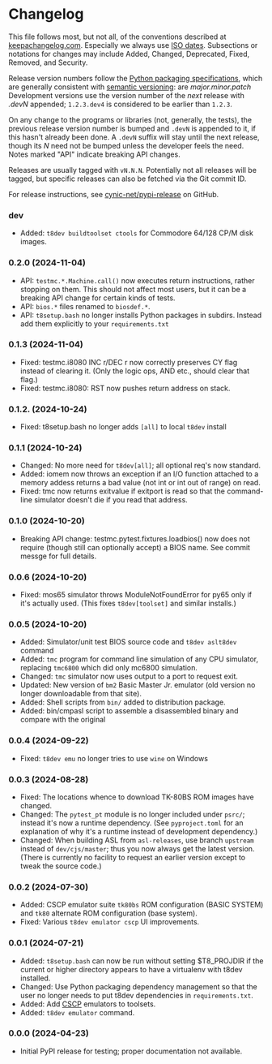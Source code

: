 Changelog
=========

This file follows most, but not all, of the conventions described at
[keepachangelog.com]. Especially we always use [ISO dates]. Subsections or
notations for changes may include Added, Changed, Deprecated, Fixed,
Removed, and Security.

Release version numbers follow the [Python packaging
specifications][pyver], which are generally consistent with [semantic
versioning][semver]: are _major.minor.patch_ Development versions use the
version number of the _next_ release with _.devN_ appended; `1.2.3.dev4` is
considered to be earlier than `1.2.3`.

On any change to the programs or libraries (not, generally, the tests), the
previous release version number is bumped and `.devN` is appended to it, if
this hasn't already been done. A `.devN` suffix will stay until the next
release, though its _N_ need not be bumped unless the developer feels the
need. Notes marked "API" indicate breaking API changes.

Releases are usually tagged with `vN.N.N`. Potentially not all releases
will be tagged, but specific releases can also be fetched via the Git
commit ID.

For release instructions, see [cynic-net/pypi-release] on GitHub.


### dev
- Added: `t8dev buildtoolset ctools` for Commodore 64/128 CP/M disk images.

### 0.2.0 (2024-11-04)
- API: `testmc.*.Machine.call()` now executes return instructions, rather
  stopping on them. This should not affect most users, but it can be a
  breaking API change for certain kinds of tests.
- API: `bios.*` files renamed to `biosdef.*`.
- API: `t8setup.bash` no longer installs Python packages in subdirs.
  Instead add them explicitly to your `requirements.txt`

### 0.1.3 (2024-11-04)
- Fixed: testmc.i8080 INC r/DEC r now correctly preserves CY flag instead
  of clearing it. (Only the logic ops, AND etc., should clear that flag.)
- Fixed: testmc.i8080: RST now pushes return address on stack.

### 0.1.2. (2024-10-24)
- Fixed: t8setup.bash no longer adds `[all]` to local `t8dev` install

### 0.1.1 (2024-10-24)
- Changed: No more need for `t8dev[all]`; all optional req's now standard.
- Added: iomem now throws an exception if an I/O function attached to a
  memory addess returns a bad value (not int or int out of range) on read.
- Fixed: tmc now returns exitvalue if exitport is read so that the
  command-line simulator doesn't die if you read that address.

### 0.1.0 (2024-10-20)
- Breaking API change: testmc.pytest.fixtures.loadbios() now does not
  require (though still can optionally accept) a BIOS name. See commit
  messge for full details.

### 0.0.6 (2024-10-20)
- Fixed: mos65 simulator throws ModuleNotFoundError for py65 only if it's
  actually used. (This fixes `t8dev[toolset]` and similar installs.)

### 0.0.5 (2024-10-20)
- Added: Simulator/unit test BIOS source code and `t8dev aslt8dev` command
- Added: `tmc` program for command line simulation of any CPU simulator,
  replacing `tmc6800` which did only mc6800 simulation.
- Changed: `tmc` simulator now uses output to a port to request exit.
- Updated: New version of `bm2` Basic Master Jr. emulator
  (old version no longer downloadable from that site).
- Added: Shell scripts from `bin/` added to distribution package.
- Added: bin/cmpasl script to assemble a disassembled binary and compare
  with the original

### 0.0.4 (2024-09-22)
- Fixed: `t8dev emu` no longer tries to use `wine` on Windows

### 0.0.3 (2024-08-28)
- Fixed: The locations whence to download TK-80BS ROM images have changed.
- Changed: The `pytest_pt` module is no longer included under `psrc/`;
  instead it's now a runtime dependency. (See `pyproject.toml` for an
  explanation of why it's a runtime instead of development dependency.)
- Changed: When building ASL from `asl-releases`, use branch `upstream`
  instead of `dev/cjs/master`; thus you now always get the latest version.
  (There is currently no facility to request an earlier version except to
  tweak the source code.)

### 0.0.2 (2024-07-30)
- Added: CSCP emulator suite `tk80bs` ROM configuration (BASIC SYSTEM) and
  `tk80` alternate ROM configuration (base system).
- Fixed: Various `t8dev emulator cscp` UI improvements.

### 0.0.1 (2024-07-21)
- Added: `t8setup.bash` can now be run without setting $T8_PROJDIR if the
  current or higher directory appears to have a virtualenv with t8dev
  installed.
- Changed: Use Python packaging dependency management so that the
  user no longer needs to put t8dev dependencies in `requirements.txt`.
- Added: Add [CSCP] emulators to toolsets.
- Added: `t8dev emulator` command.

### 0.0.0 (2024-04-23)
- Initial PyPI release for testing; proper documentation not available.



<!-------------------------------------------------------------------->
[ISO dates]: https://xkcd.com/1179/
[cynic-net/pypi-release]: https://github.com/cynic-net/pypi-release
[keepachangelog.com]: https://keepachangelog.com/
[pyver]: https://packaging.python.org/en/latest/specifications/version-specifiers/#version-specifiers
[semver]: https://en.wikipedia.org/wiki/Software_versioning#Semantic_versioning

[CSCP]: http://takeda-toshiya.my.coocan.jp/common/
